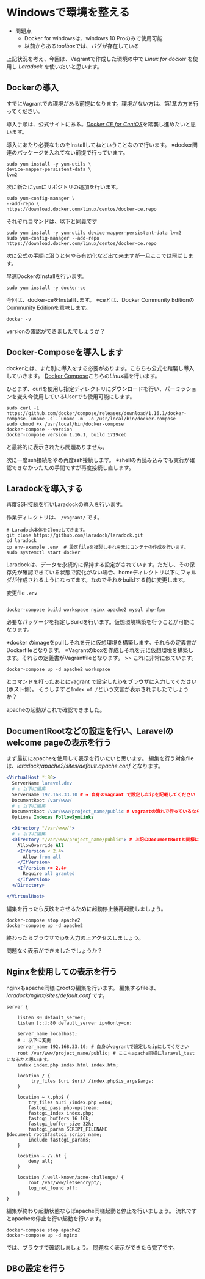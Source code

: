 # Windowsで環境を整える

- 問題点
  - Docker for windowsは、windows 10 Proのみで使用可能
  - 以前からある*toolbox*では、バグが存在している

上記状況を考え、今回は、Vagrantで作成した環境の中で *Linux for docker* を使用し *Laradock* を使いたいと思います。

## Dockerの導入

すでにVagrantでの環境がある前提になります。環境がない方は、第1章の方を行ってください。

導入手順は、公式サイトにある。[*Docker CE for CentOS*](https://docs.docker.com/engine/installation/linux/docker-ce/centos/)を踏襲し進めたいと思います。

導入にあたり必要なものをInstallしてねということなので行います。
※docker関連のパッケージを入れてない前提で行っています。

```shell
sudo yum install -y yum-utils \
device-mapper-persistent-data \
lvm2
```

次に新たに`yum`にリポジトリの追加を行います。

```shell
sudo yum-config-manager \
--add-repo \
https://download.docker.com/linux/centos/docker-ce.repo
```

それぞれコマンドは、以下と同義です

```shell
sudo yum install -y yum-utils device-mapper-persistent-data lvm2
sudo yum-config-manager --add-repo https://download.docker.com/linux/centos/docker-ce.repo
```

次に公式の手順に沿うと何やら有効化など出て来ますが一旦ここでは飛ばします。

早速DockerのInstallを行います。

```shell
sudo yum install -y docker-ce
```
今回は、docker-ceをInstallします。
※ceとは、Docker Community EditionのCommunity Editionを意味します。


```shell
docker -v
```
versionの確認ができましたでしょうか？

## Docker-Composeを導入します

dockerとは、また別に導入をする必要があります。こちらも公式を踏襲し導入していきます。
[Docker Compose](https://docs.docker.com/compose/install/#install-compose)こちらの*Linux*編を行います。

ひとまず、curlを使用し指定ディレクトリにダウンロードを行い、パーミッションを変え今使用しているUserでも使用可能にします。
```shell
sudo curl -L https://github.com/docker/compose/releases/download/1.16.1/docker-compose-`uname -s`-`uname -m` -o /usr/local/bin/docker-compose
sudo chmod +x /usr/local/bin/docker-compose
docker-compose --version
docker-compose version 1.16.1, build 1719ceb
```
と最終的に表示されたら問題ありません。

次に一度ssh接続をやめ再度ssh接続します。
※shellの再読み込みでも実行が確認できなかったため手間ですが再度接続し直します。

## Laradockを導入する

再度SSH接続を行いLaradockの導入を行います。

作業ディレクトリは、 `/vagrant/` です。
```shell
# Laradock本体をCloneしてきます。
git clone https://github.com/laradock/laradock.git
cd laradock
cp env-example .env  # 設定fileを複製しそれを元にコンテナの作成を行います。
sudo systemctl start docker
```

Laradockは、データを永続的に保持する設定がされています。ただし、その保存先が確認できている状態で変化がない場合、homeディレクトリ以下にフォルダが作成されるようになってます。なのでそれをbuildする前に変更します。

変更file `.env`
```
```


```shell
docker-compose build workspace nginx apache2 mysql php-fpm
```
必要なパッケージを指定しBuildを行います。仮想環境構築を行うことが可能になります。

※docker のimageをpullしそれを元に仮想環境を構築します。それらの定義書がDockerfileとなります。
※Vagrantのboxを作成しそれを元に仮想環境を構築します。それらの定義書がVagrantfileとなります。 >> これに非常に似ています。

```shell
docker-compose up -d apache2 workspace
```
とコマンドを打ったあとにvagrant で設定したipをブラウザに入力してください(ホスト側)。
そうしますと`Index of /`という文言が表示されましたでしょうか？

apacheの起動がこれで確認できました。


## DocumentRootなどの設定を行い、Laravelのwelcome pageの表示を行う

まず最初にapacheを使用して表示を行いたいと思います。
編集を行う対象fileは、*laradock/apache2/sites/default.apache.conf* となります。

```apache
<VirtualHost *:80>
  ServerName laravel.dev
  # ↓ 以下に編集
  ServerName 192.168.33.10 # → 自身のvagrant で設定したipを記載してください
  DocumentRoot /var/www/
  # ↓ 以下に編集
  DocumentRoot /var/www/project_name/public # vagrantの流れで行っているなら project_name はlaravel_testになると思います
  Options Indexes FollowSymLinks

  <Directory "/var/www/">
  # ↓ 以下に編集
  <Directory "/var/www/project_name/public"> # 上記のDocumentRootと同様に変えてください
    AllowOverride All
    <IfVersion < 2.4>
      Allow from all
    </IfVersion>
    <IfVersion >= 2.4>
      Require all granted
    </IfVersion>
  </Directory>

</VirtualHost>
```

編集を行ったら反映をさせるために起動停止後再起動しましょう。

```shell
docker-compose stop apache2
docker-compose up -d apache2
```

終わったらブラウザでipを入力の上アクセスしましょう。

問題なく表示ができましたでしょうか？


## Nginxを使用しての表示を行う

nginxもapache同様にrootの編集を行います。
編集するfileは、 *laradock/nginx/sites/default.conf* です。

```nginx
server {

    listen 80 default_server;
    listen [::]:80 default_server ipv6only=on;

    server_name localhost;
    # ↓ 以下に変更
    server_name 192.168.33.10; # 自身がvagrantで設定したipにしてください
    root /var/www/project_name/public; # ここもapache同様にlaravel_testになるかと思います。
    index index.php index.html index.htm;

    location / {
         try_files $uri $uri/ /index.php$is_args$args;
    }

    location ~ \.php$ {
        try_files $uri /index.php =404;
        fastcgi_pass php-upstream;
        fastcgi_index index.php;
        fastcgi_buffers 16 16k;
        fastcgi_buffer_size 32k;
        fastcgi_param SCRIPT_FILENAME $document_root$fastcgi_script_name;
        include fastcgi_params;
    }

    location ~ /\.ht {
        deny all;
    }

    location /.well-known/acme-challenge/ {
        root /var/www/letsencrypt/;
        log_not_found off;
    }
}
```

編集が終わり起動状態ならばapache同様起動と停止を行いましょう。
流れですとapacheの停止を行い起動を行います。
```shell
docker-compose stop apache2
docker-compose up -d nginx
```

では、ブラウザで確認しましょう。
問題なく表示ができたら完了です。


## DBの設定を行う

